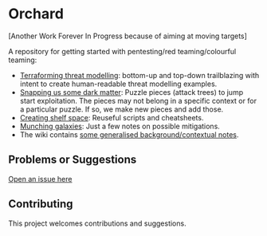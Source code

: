 # Orchard

[Another Work Forever In Progress because of aiming at moving targets]

A repository for getting started with pentesting/red teaming/colourful teaming:

* [Terraforming threat modelling](threat-modelling): bottom-up and top-down trailblazing with intent to create human-readable threat modelling examples.
* [Snapping us some dark matter](trees): Puzzle pieces (attack trees) to jump start exploitation. The pieces may not belong in a specific context or for a particular puzzle. If so, we make new pieces and add those.
* [Creating shelf space](resources): Reuseful scripts and cheatsheets. 
* [Munching galaxies](mitigations): Just a few notes on possible mitigations.
* The wiki contains [some generalised background/contextual notes](https://github.com/tymyrddin/orchard/wiki/).


## Problems or Suggestions

[Open an issue here](https://github.com/tymyrddin/orchard/issues)

## Contributing

This project welcomes contributions and suggestions. 
